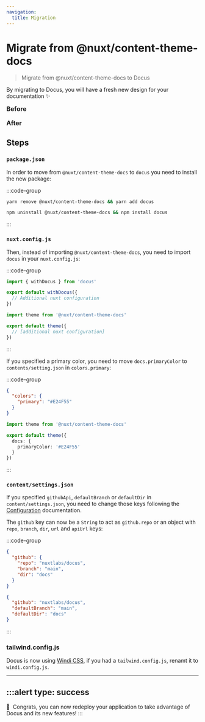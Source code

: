 ```yaml
---
navigation:
  title: Migration
---
```


# Migrate from @nuxt/content-theme-docs

> Migrate from @nuxt/content-theme-docs to Docus

By migrating to Docus, you will have a fresh new design for your documentation :sparkles:

<div class="flex flex-wrap">
  <div class="w-full md:pr-2 md:w-1/2">
    <h3 style="margin-top: 0;">Before</h3>
    <a href="https://user-images.githubusercontent.com/904724/105030429-11f5b480-5a54-11eb-9f40-7c18a0d5dafc.png" target="_blank" rel="nofollow noopener">
      <nuxt-img 
        src="https://user-images.githubusercontent.com/904724/105030429-11f5b480-5a54-11eb-9f40-7c18a0d5dafc.png"
        alt="before docus"
        style="margin: 0;"
        width="536"
        height="341"
      />
    </a>
  </div>
  <div class="w-full md:pl-2 md:w-1/2">
    <h3 style="margin-top: 0;">After</h3>
    <a href="https://user-images.githubusercontent.com/904724/105030439-1326e180-5a54-11eb-9f33-ead9a2d2aa15.png" target="_blank" rel="nofollow noopener">
      <nuxt-img
        src="https://user-images.githubusercontent.com/904724/105030439-1326e180-5a54-11eb-9f33-ead9a2d2aa15.png"
        alt="with docus"
        style="margin: 0;"
        width="536"
        height="341"
      />
    </a>
  </div>
</div>

## Steps

### `package.json`

In order to move from `@nuxt/content-theme-docs` to `docus` you need to install the new package:

:::code-group

  ```bash [Yarn]
  yarn remove @nuxt/content-theme-docs && yarn add docus
  ```

  ```bash [NPM]
  npm uninstall @nuxt/content-theme-docs && npm install docus
  ```

:::

### `nuxt.config.js`

Then, instead of importing `@nuxt/content-theme-docs`, you need to import `docus` in your `nuxt.config.js`:

:::code-group

  ```ts [New]
  import { withDocus } from 'docus'

  export default withDocus({
    // Additional nuxt configuration
  })
  ```

  ```ts [Old]
  import theme from '@nuxt/content-theme-docs'

  export default theme({
    // [additional nuxt configuration]
  })
  ```

:::

If you specified a primary color, you need to move `docs.primaryColor` to `contents/setting.json` in `colors.primary`:

:::code-group

  ```json [New: content/settings.json]
  {
    "colors": {
      "primary": "#E24F55"
    }
  }
  ```

  ```ts [Old: nuxt.config.js]
  import theme from '@nuxt/content-theme-docs'

  export default theme({
    docs: {
      primaryColor: '#E24F55'
    }
  })
  ```

:::

### `content/settings.json`

If you specified `githubApi`, `defaultBranch` or `defaultDir` in `content/settings.json`, you need to change those keys following the [Configuration](/get-started/configuration) documentation.

The `github` key can now be a `String` to act as `github.repo` or an object with `repo`, `branch`, `dir`, `url` and `apiUrl` keys:

:::code-group

  ```json [New]
  {
    "github": {
      "repo": "nuxtlabs/docus",
      "branch": "main",
      "dir": "docs"
    }
  }
  ```

  ```json [Old]
  {
    "github": "nuxtlabs/docus",
    "defaultBranch": "main",
    "defaultDir": "docs"
  }
  ```

:::

### tailwind.config.js

Docus is now using [Windi CSS](https://windicss.org), if you had a `tailwind.config.js`, renamt it to `windi.config.js`.

---

:::alert
type: success
---
🎉&nbsp; Congrats, you can now redeploy your application to take advantage of Docus and its new features!
:::
